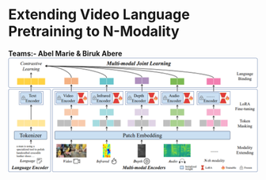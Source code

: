 # Extending Video Language Pretraining to N-Modality
**Teams:- **Abel Marie & Biruk Abere****
![ALT_TEXT](https://github.com/Biruk-Abere/Extending-Video-Language-Pretraining-to-N-Modality/blob/main/Screenshot%20from%202025-02-10%2003-47-38.png)


